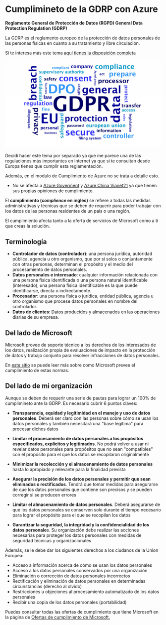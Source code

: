 # Cumplimineto de la GDRP con Azure
**Reglamento General de Protección de Datos (RGPD)
General Data Protection Regulation (GDRP)**

La GDRP es el reglamento europeo de la protección de datos personales de las personas físicas en cuanto a su tratamiento y libre circulación.

Si te interesa más este tema [aquí tienes la disposición completa](https://gdpr-info.eu/)

![GDRP](/res/images/gdrp.png)

Decidí hacer este tema por separado ya que me parece una de las regulaciones más importantes en internet ya que si te consultan desde Europa tienes que cumplir esta reglamentación. 

Además, en el modulo de Cumplimiento de Azure no se trata a detalle esto.

- No se afecta a [Azure Goverment](https://docs.microsoft.com/es-mx/learn/modules/examine-privacy-compliance-data-protection-standards/6-what-is-azure-government) y [Azure China Vianet21](https://docs.microsoft.com/es-mx/learn/modules/examine-privacy-compliance-data-protection-standards/7-what-is-azure-china-21vianet) ya que tienen sus propias opiniones de cumplimiento.

El **cumplimiento (*complience* en inglés)** se refiere a todas las medidas administrativas y técnicas que se deben de requerir para poder trabajar con los datos de las personas residentes de un país o una región.

El cumplimiento afecta tanto a la oferta de servicios de Microsoft como a ti que creas la solución.

## Terminología

- **Controlador de datos (controlador)**: una persona jurídica, autoridad pública, agencia u otro organismo, que por sí solos o conjuntamente con otras personas, determinan el propósito y el medio del procesamiento de datos personales.
- **Datos personales e interesado**: cualquier información relacionada con una persona física identificada o una persona natural identificable (interesado), una persona física identificable es la que puede identificarse, directa o indirectamente.
- **Procesador**: una persona física o jurídica, entidad pública, agencia u otro organismo que procese datos personales en nombre del controlador.
- **Datos de clientes**: Datos producidos y almacenados en las operaciones diarias de su empresa.

## Del lado de Microsoft
Microsoft provee de soporte técnico a los derechos de los interesados de los datos, realización propia de evaluaciones de impacto en la protección de datos y trabajo conjunto para resolver infracciones de datos personales.

En [este sitio](https://docs.microsoft.com/es-es/compliance/regulatory/gdpr) se puede leer más sobre como Microsoft prevee el cumplimiento de estas normas.

## Del lado de mi organización
Aunque se deben de requerir una serie de pautas para lograr un 100% de cumplimineto ante la GDRP. Es necesario cubrir 6 puntos claves:

- **Transparencia, equidad y legitimidad en el manejo y uso de datos personales**. Deberá ser claro con las personas sobre cómo se usan los datos personales y también necesitará una "base legítima" para procesar dichos datos

- **Limitar el procesamiento de datos personales a los propósitos especificados, explícitos y legitimados**. No podrá volver a usar ni revelar datos personales para propósitos que no sean "compatibles" con el propósito para el que los datos se recopilaron originalmente

- **Minimizar la recolección y el almacenamiento de datos personales** hasta lo apropiado y relevante para la finalidad prevista

- **Asegurar la precisión de los datos personales y permitir que sean eliminados o rectificados**. Tendrá que tomar medidas para asegurarse de que los datos personales que contiene son precisos y se pueden corregir si se producen errores

- **Limitar el almacenamiento de datos personales**. Deberá asegurarse de que los datos personales se conserven solo durante el tiempo necesario para lograr el propósito para el que se recopilan los datos

- **Garantizar la seguridad, la integridad y la confidencialidad de los datos personale**s. Su organización debe realizar las acciones necesarias para proteger los datos personales con medidas de seguridad técnicas y organizacionales

Además, se le debe dar los siguientes derechos a los ciudanos de la Union Europea:
- Acceso a información acerca de cómo se usan los datos personales
- Acceso a los datos personales conservados por una organización
- Eliminación o corrección de datos personales incorrectos
- Rectificación y eliminación de datos personales en determinadas circunstancias (derecho al olvido)
- Restricciones u objeciones al procesamiento automatizado de los datos personales
- Recibir una copia de los datos personales (portabilidad)

Puedes consultar todas las ofertas de cumplimiento que tiene Microsoft en la página de [Ofertas de cumplimiento de Microsoft.](https://docs.microsoft.com/es-es/compliance/regulatory/offering-home)